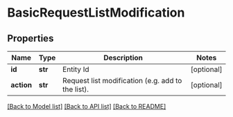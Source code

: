 # BasicRequestListModification

## Properties
Name | Type | Description | Notes
------------ | ------------- | ------------- | -------------
**id** | **str** | Entity Id | [optional] 
**action** | **str** | Request list modification (e.g. add to the list). | [optional] 

[[Back to Model list]](../README.md#documentation-for-models) [[Back to API list]](../README.md#documentation-for-api-endpoints) [[Back to README]](../README.md)


